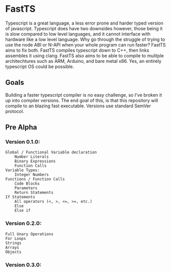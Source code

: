 # FastTS
Typescript is a great language, a less error prone and harder typed version of javascript. Typescript does have two downsides however, those being it is slow compared to low level languages, and it cannot interface 
with hardware like a low level language. Why go through the struggle of trying to use the node ABI or N-API when your whole program can run faster? FastTS aims to fix both. FastTS compiles typescript down to C++, 
then links assembles it using clang. FastTS also aims to be able to compile to mulitple architechtures such as ARM, Arduino, and bare metal x86. Yes, an entirely typescript OS could be possible.

## Goals
Building a faster typescript compiler is no easy challenge, so I've broken it up into compiler versions. The end goal of this, is that this repository will compile to an blazing fast executable. Versions use standard SemVer protocol.

## Pre Alpha
### Version 0.1.0:
    Global / Functional Variable declaration
        Number Literals
        Binary Expressions
        Function Calls
    Variable Types:
        Integer Numbers
    Functions / Function Calls
        Code Blocks
        Parameters
        Return Statements
    If Statements
        All operators (<, >, <=, >=, etc.)
        Else
        Else if

### Version 0.2.0:
    Full Unary Operations
    For Loops
    Strings
    Arrays
    Objects

### Version 0.3.0:
    